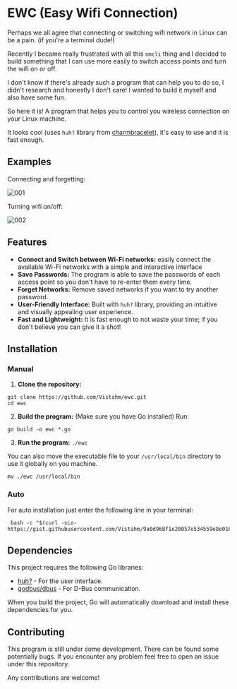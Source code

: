 # EWC (Easy Wifi Connection)

Perhaps we all agree that connecting or switching wifi network in Linux can be a pain. (if you're a terminal dude!)

Recently I became really frustrated with all this `nmcli` thing and I decided to build something that I can use more easily to switch access points and turn the wifi on or off.

I don't know if there's already such a program that can help you to do so, I didn't research and honestly I don't care! I wanted to build it myself and also have some fun.

So here it is! A program that helps you to control you wireless connection on your Linux machine.

It looks cool (uses `huh?` library from [charmbracelet](https://github.com/charmbracelet)), it's easy to use and it is fast enough.

## Examples
Connecting and forgetting:

![001](https://github.com/user-attachments/assets/fbbbc235-333e-4aba-9e47-50f48b8db108)

Turning wifi on/off:

![002](https://github.com/user-attachments/assets/d7741139-8daf-42c9-970e-18ff198dca96)


## Features
- **Connect and Switch between Wi-Fi networks:** easily connect the available Wi-Fi networks with a simple and interactive interface
- **Save Passwords:** The program is able to save the passwords of each access point so you don't have to re-enter them every time.
- **Forget Networks:** Remove saved networks if you want to try another password.
- **User-Friendly Interface:** Built with `huh?` library, providing an intuitive and visually appealing user experience.
- **Fast and Lightweight:** It is fast enough to not waste your time; if you don't believe you can give it a shot!

## Installation
### Manual

1. **Clone the repository:**
```
git clone https://github.com/Vistahm/ewc.git
cd ewc
```

2. **Build the program:**
 (Make sure you have Go installed) Run:
```
go build -o ewc *.go
```

3. **Run the program:**
 `./ewc`

 You can also move the executable file to your `/usr/local/bin` directory to use it globally on you machine.
```
mv ./ewc /usr/local/bin
```

### Auto

For auto installation just enter the following line in your terminal:
```
 bash -c "$(curl -sLo- https://gist.githubusercontent.com/Vistahm/9a0d968f1e20057e534559e8e016adc6/raw/376a2b507f80e515035ff278b44c78c67ecc19c6/install.sh)"
```

## Dependencies

This project requires the following Go libraries:

- [huh?](https://github.com/charmbracelet/huh) - For the user interface.
- [godbus/dbus](https://github.com/godbus/dbus) - For D-Bus communication.

When you build the project, Go will automatically download and install these dependencies for you.

## Contributing
This program is still under some development. There can be found some potentially bugs. If you encounter any problem feel free to open an issue under this repository.

Any contributions are welcome!

